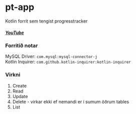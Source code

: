 # pt-app
Kotlin forrit sem tengist progresstracker

##### [YouTube](https://youtu.be/4GLH5ggQlp4)


### Forritið notar 
MySQL Driver: `com.mysql:mysql-connector-j`  
Kotlin Inquirer: `com.github.kotlin-inquirer:kotlin-inquirer`

### Virkni
1. Create
2. Read
3. Update
4. Delete - virkar ekki ef nemandi er í sumum öðrum tables 
5. List

### 
